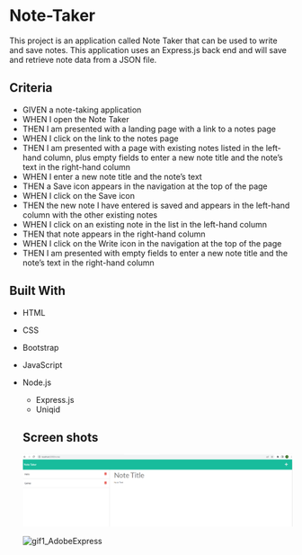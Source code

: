 # Note-Taker

This project is an application called Note Taker that can be used to write and save notes. This application uses an Express.js back end and will save and retrieve note data from a JSON file. 

## Criteria

- GIVEN a note-taking application
- WHEN I open the Note Taker
- THEN I am presented with a landing page with a link to a notes page
- WHEN I click on the link to the notes page
- THEN I am presented with a page with existing notes listed in the left-hand column, plus empty fields to enter a new note title and the note’s text in the right-hand column
- WHEN I enter a new note title and the note’s text
- THEN a Save icon appears in the navigation at the top of the page
- WHEN I click on the Save icon
- THEN the new note I have entered is saved and appears in the left-hand column with the other existing notes
- WHEN I click on an existing note in the list in the left-hand column
- THEN that note appears in the right-hand column
- WHEN I click on the Write icon in the navigation at the top of the page
- THEN I am presented with empty fields to enter a new note title and the note’s text in the right-hand column


## Built With
- HTML
- CSS
- Bootstrap 
- JavaScript
- Node.js
  - Express.js
  - Uniqid


  ## Screen shots

  ![Shot-1](./public/assets/ScreenShots/Screenshot.png)
  
  ![gif1_AdobeExpress](https://user-images.githubusercontent.com/102123208/182514928-a6a7ba2c-abb5-4e89-93ed-1b0fcb40dcfb.gif)
